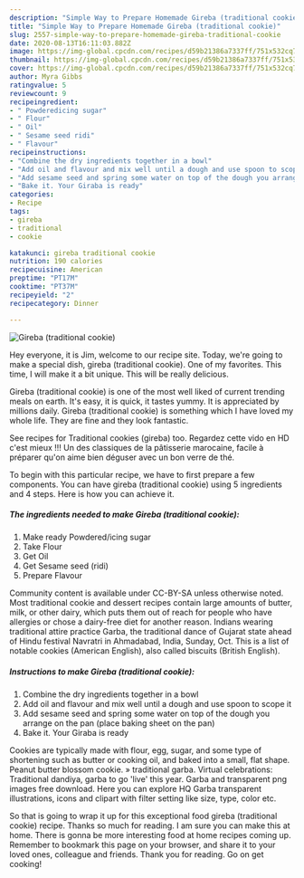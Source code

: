 ```yaml
---
description: "Simple Way to Prepare Homemade Gireba (traditional cookie)"
title: "Simple Way to Prepare Homemade Gireba (traditional cookie)"
slug: 2557-simple-way-to-prepare-homemade-gireba-traditional-cookie
date: 2020-08-13T16:11:03.882Z
image: https://img-global.cpcdn.com/recipes/d59b21386a7337ff/751x532cq70/gireba-traditional-cookie-recipe-main-photo.jpg
thumbnail: https://img-global.cpcdn.com/recipes/d59b21386a7337ff/751x532cq70/gireba-traditional-cookie-recipe-main-photo.jpg
cover: https://img-global.cpcdn.com/recipes/d59b21386a7337ff/751x532cq70/gireba-traditional-cookie-recipe-main-photo.jpg
author: Myra Gibbs
ratingvalue: 5
reviewcount: 9
recipeingredient:
- " Powderedicing sugar"
- " Flour"
- " Oil"
- " Sesame seed ridi"
- " Flavour"
recipeinstructions:
- "Combine the dry ingredients together in a bowl"
- "Add oil and flavour and mix well until a dough and use spoon to scope it"
- "Add sesame seed and spring some water on top of the dough you arrange on the pan (place baking sheet on the pan)"
- "Bake it. Your Giraba is ready"
categories:
- Recipe
tags:
- gireba
- traditional
- cookie

katakunci: gireba traditional cookie 
nutrition: 190 calories
recipecuisine: American
preptime: "PT17M"
cooktime: "PT37M"
recipeyield: "2"
recipecategory: Dinner

---
```



![Gireba (traditional cookie)](https://img-global.cpcdn.com/recipes/d59b21386a7337ff/751x532cq70/gireba-traditional-cookie-recipe-main-photo.jpg)

Hey everyone, it is Jim, welcome to our recipe site. Today, we're going to make a special dish, gireba (traditional cookie). One of my favorites. This time, I will make it a bit unique. This will be really delicious.

Gireba (traditional cookie) is one of the most well liked of current trending meals on earth. It's easy, it is quick, it tastes yummy. It is appreciated by millions daily. Gireba (traditional cookie) is something which I have loved my whole life. They are fine and they look fantastic.

See recipes for Traditional cookies (gireba) too. Regardez cette vido en HD c&#39;est mieux !!! Un des classiques de la pâtisserie marocaine, facile à préparer qu&#39;on aime bien déguser avec un bon verre de thé.


To begin with this particular recipe, we have to first prepare a few components. You can have gireba (traditional cookie) using 5 ingredients and 4 steps. Here is how you can achieve it.

<!--inarticleads1-->

##### The ingredients needed to make Gireba (traditional cookie):

1. Make ready  Powdered/icing sugar
1. Take  Flour
1. Get  Oil
1. Get  Sesame seed (ridi)
1. Prepare  Flavour


Community content is available under CC-BY-SA unless otherwise noted. Most traditional cookie and dessert recipes contain large amounts of butter, milk, or other dairy, which puts them out of reach for people who have allergies or chose a dairy-free diet for another reason. Indians wearing traditional attire practice Garba, the traditional dance of Gujarat state ahead of Hindu festival Navratri in Ahmadabad, India, Sunday, Oct. This is a list of notable cookies (American English), also called biscuits (British English). 

<!--inarticleads2-->

##### Instructions to make Gireba (traditional cookie):

1. Combine the dry ingredients together in a bowl
1. Add oil and flavour and mix well until a dough and use spoon to scope it
1. Add sesame seed and spring some water on top of the dough you arrange on the pan (place baking sheet on the pan)
1. Bake it. Your Giraba is ready


Cookies are typically made with flour, egg, sugar, and some type of shortening such as butter or cooking oil, and baked into a small, flat shape. Peanut butter blossom cookie. » traditional garba. Virtual celebrations: Traditional dandiya, garba to go &#39;live&#39; this year. Garba and transparent png images free download. Here you can explore HQ Garba transparent illustrations, icons and clipart with filter setting like size, type, color etc. 

So that is going to wrap it up for this exceptional food gireba (traditional cookie) recipe. Thanks so much for reading. I am sure you can make this at home. There is gonna be more interesting food at home recipes coming up. Remember to bookmark this page on your browser, and share it to your loved ones, colleague and friends. Thank you for reading. Go on get cooking!

